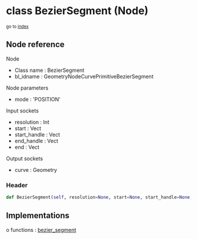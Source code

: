# class BezierSegment (Node)

<sub>go to [index](/docs/index.md)</sub>

## Node reference

Node
 - Class name : BezierSegment
 - bl_idname : GeometryNodeCurvePrimitiveBezierSegment

Node parameters
 - mode : 'POSITION'

Input sockets
 - resolution : Int
 - start : Vect
 - start_handle : Vect
 - end_handle : Vect
 - end : Vect

Output sockets
 - curve : Geometry

### Header

``` python
def BezierSegment(self, resolution=None, start=None, start_handle=None, end_handle=None, end=None, mode='POSITION', node_label=None, node_color=None):
```

## Implementations

o functions : [bezier_segment](#bezier_segment)

